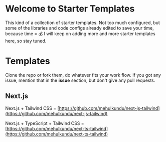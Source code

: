 # Welcome to Starter Templates

This kind of a collection of starter templates. Not too much configured, but some of the libraries and code configs already edited to save your time, because time = 💰
I will keep on adding more and more starter templates here, so stay tuned.

# Templates

Clone the repo or fork them, do whatever fits your work flow. If you got any issue, mention that in the **issue** section, but don't give any pull requests.

## Next.js

Next.js + Tailwind CSS = [https://github.com/mehulkundu/next-js-tailwind](https://github.com/mehulkundu/next-js-tailwind)

Next.js + TypeScript + Tailwind CSS = [https://github.com/mehulkundu/next-ts-tailwind](https://github.com/mehulkundu/next-ts-tailwind)
